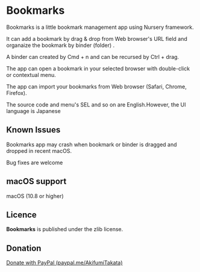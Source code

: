 # Bookmarks
Bookmarks is a little bookmark management app using Nursery framework.

It can add a bookmark by drag & drop from Web browser's URL field and organaize the bookmark by binder (folder) .

A binder can created by Cmd + n and can be recursed by Ctrl + drag.

The app can open a bookmark in your selected browser with double-click or contextual menu.

The app can import your bookmarks from Web browser (Safari, Chrome, Firefox).

The source code and menu's SEL and so on are English.However, the UI language is Japanese

## Known Issues

Bookmarks app may crash when bookmark or binder is dragged and dropped in recent macOS.

Bug fixes are welcome

## macOS support
macOS (10.8 or higher)

## Licence
**Bookmarks** is published under the zlib license.

## Donation
[Donate with PayPal (paypal.me/AkifumiTakata)](https://paypal.me/AkifumiTakata)